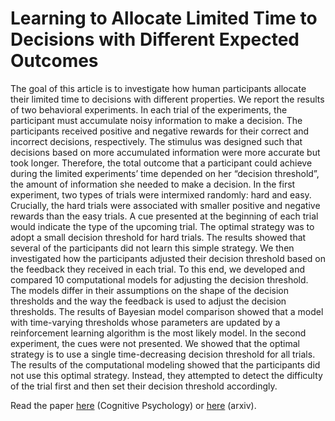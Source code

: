 # Learning to Allocate Limited Time to Decisions with Different Expected Outcomes

The goal of this article is to investigate how human participants allocate their limited time to decisions with different properties. We report the results of two behavioral experiments. In each trial of the experiments, the participant must accumulate noisy information to make a decision. The participants received positive and negative rewards for their correct and incorrect decisions, respectively. The stimulus was designed such that decisions based on more accumulated information were more accurate but took longer. Therefore, the total outcome that a participant could achieve during the limited experiments’ time depended on her “decision threshold”, the amount of information she needed to make a decision. In the first experiment, two types of trials were intermixed randomly: hard and easy. Crucially, the hard trials were associated with smaller positive and negative rewards than the easy trials. A cue presented at the beginning of each trial would indicate the type of the upcoming trial. The optimal strategy was to adopt a small decision threshold for hard trials. The results showed that several of the participants did not learn this simple strategy. We then investigated how the participants adjusted their decision threshold based on the feedback they received in each trial. To this end, we developed and compared 10 computational models for adjusting the decision threshold. The models differ in their assumptions on the shape of the decision thresholds and the way the feedback is used to adjust the decision thresholds. The results of Bayesian model comparison showed that a model with time-varying thresholds whose parameters are updated by a reinforcement learning algorithm is the most likely model. In the second experiment, the cues were not presented. We showed that the optimal strategy is to use a single time-decreasing decision threshold for all trials. The results of the computational modeling showed that the participants did not use this optimal strategy. Instead, they attempted to detect the difficulty of the trial first and then set their decision threshold accordingly.

Read the paper [here](https://www.sciencedirect.com/science/article/pii/S0010028516302183) (Cognitive Psychology) or [here](https://arxiv.org/abs/1607.05334) (arxiv).

